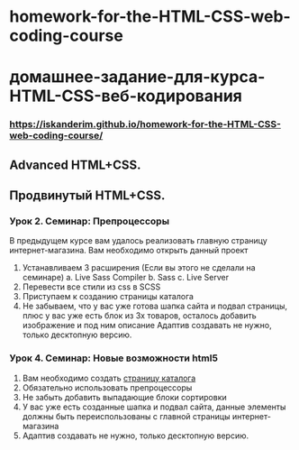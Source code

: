 # homework-for-the-HTML-CSS-web-coding-course
# домашнее-задание-для-курса-HTML-CSS-веб-кодирования

### https://iskanderim.github.io/homework-for-the-HTML-CSS-web-coding-course/

## Advanced HTML+CSS.
## Продвинутый HTML+CSS.

### Урок 2. Семинар: Препроцессоры
В предыдущем курсе вам удалось реализовать главную страницу интернет-магазина. Вам необходимо открыть данный проект
1. Устанавливаем 3 расширения (Если вы этого не сделали на семинаре) a. Live Sass Compiler b. Sass c. Live Server
2. Перевести все стили из css в SCSS
3. Приступаем к созданию страницы каталога
4. Не забываем, что у вас уже готова шапка сайта и подвал страницы, плюс у вас уже есть блок из 3х товаров, осталось добавить изображение и под ним описание
Адаптив создавать не нужно, только десктопную версию.

### Урок 4. Семинар: Новые возможности html5
1. Вам необходимо создать [страницу каталога](https://www.figma.com/design/TQaPa1gzsX6Qb4Gqj4fve7/Shop-(Copy)?node-id=52-0&node-type=canvas&t=9JTW8l0IUGQ3pb3W-0)
2. Обязательно использовать препроцессоры
3. Не забыть добавить выпадающие блоки сортировки
4. У вас уже есть созданные шапка и подвал сайта, данные элементы должны быть переиспользованы с главной страницы интернет-магазина
5. Адаптив создавать не нужно, только десктопную версию.